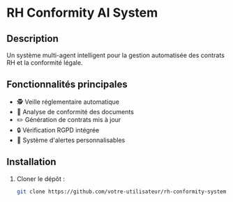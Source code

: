 # RH Conformity AI System

## Description

Un système multi-agent intelligent pour la gestion automatisée des contrats RH et la conformité légale.

## Fonctionnalités principales

- 🕵️ Veille réglementaire automatique
- 📑 Analyse de conformité des documents
- ✏️ Génération de contrats mis à jour
- 🔒 Vérification RGPD intégrée
- 🔔 Système d'alertes personnalisables

## Installation

1. Cloner le dépôt :
   ```bash
   git clone https://github.com/votre-utilisateur/rh-conformity-system.git
